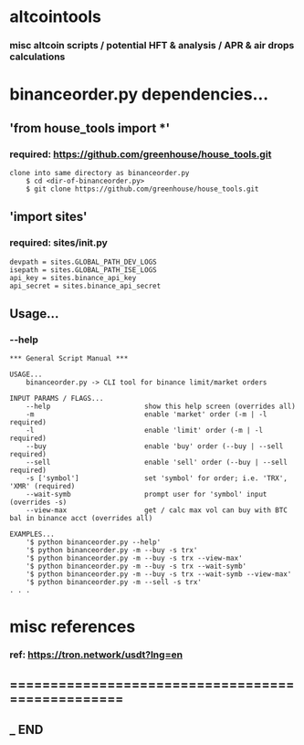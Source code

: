 # altcointools
### misc altcoin scripts / potential HFT &amp; analysis / APR &amp; air drops calculations

# binanceorder.py dependencies...
## 'from house_tools import *'
### required: https://github.com/greenhouse/house_tools.git
    clone into same directory as binanceorder.py
        $ cd <dir-of-binanceorder.py>
        $ git clone https://github.com/greenhouse/house_tools.git

## 'import sites' 
### required: sites/__init__.py
    devpath = sites.GLOBAL_PATH_DEV_LOGS
    isepath = sites.GLOBAL_PATH_ISE_LOGS
    api_key = sites.binance_api_key
    api_secret = sites.binance_api_secret

## Usage...
### --help
    *** General Script Manual ***

    USAGE... 
        binanceorder.py -> CLI tool for binance limit/market orders  

    INPUT PARAMS / FLAGS... 
        --help                       show this help screen (overrides all) 
        -m                           enable 'market' order (-m | -l required) 
        -l                           enable 'limit' order (-m | -l required) 
        --buy                        enable 'buy' order (--buy | --sell required) 
        --sell                       enable 'sell' order (--buy | --sell required) 
        -s ['symbol']                set 'symbol' for order; i.e. 'TRX', 'XMR' (required) 
        --wait-symb                  prompt user for 'symbol' input (overrides -s) 
        --view-max                   get / calc max vol can buy with BTC bal in binance acct (overrides all) 

    EXAMPLES... 
        '$ python binanceorder.py --help' 
        '$ python binanceorder.py -m --buy -s trx' 
        '$ python binanceorder.py -m --buy -s trx --view-max' 
        '$ python binanceorder.py -m --buy -s trx --wait-symb' 
        '$ python binanceorder.py -m --buy -s trx --wait-symb --view-max' 
        '$ python binanceorder.py -m --sell -s trx' 
    . . . 

# misc references
### ref: https://tron.network/usdt?lng=en


## ================================================= ##
## _ END 
